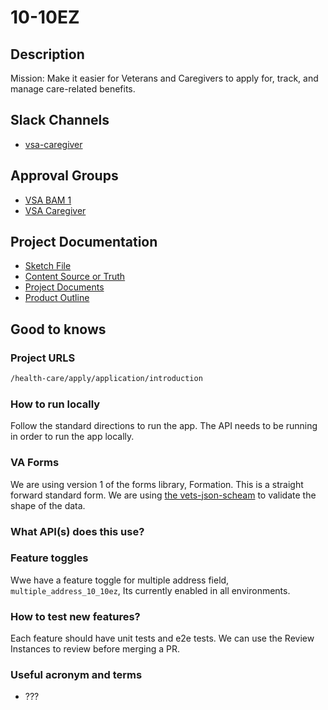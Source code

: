 # 10-10EZ

## Description

Mission: Make it easier for Veterans and Caregivers to apply for, track, and manage care-related benefits.

## Slack Channels

- [vsa-caregiver](https://slack.com/app_redirect?channel=CMJ2V70UV)

## Approval Groups

- [VSA BAM 1](https://github.com/orgs/department-of-veterans-affairs/teams/vsa-bam-1-frontend)
- [VSA Caregiver](https://github.com/orgs/department-of-veterans-affairs/teams/vsa-caregiver-frontend)

## Project Documentation

- [Sketch File](https://www.sketch.com/s/da85cf44-4503-4e98-834e-ff068b242ef6)
- [Content Source or Truth](https://github.com/department-of-veterans-affairs/va.gov-team/blob/master/products/caregivers/10-10EZ/10-10EZ-application-copy.md)
- [Project Documents](https://github.com/department-of-veterans-affairs/va.gov-team/tree/master/products/health-care/application/va-application)
- [Product Outline](https://github.com/department-of-veterans-affairs/va.gov-team/blob/master/teams/vsa/teams/health-benefits/healthcare-application/product-outline.md)

## Good to knows

### Project URLS

``` markdown
/health-care/apply/application/introduction
```

### How to run locally

Follow the standard directions to run the app. The API needs to be running in order to run the app locally.

### VA Forms

We are using version 1 of the forms library, Formation. This is a straight forward standard form. We are using [the vets-json-scheam](https://github.com/department-of-veterans-affairs/vets-json-schema) to validate the shape of the data.  

### What API(s) does this use?

### Feature toggles

Wwe have a feature toggle for multiple address field, `multiple_address_10_10ez`, Its currently enabled in all environments.

### How to test new features?

Each feature should have unit tests and e2e tests. We can use the Review Instances to review before merging a PR.

### Useful acronym and terms

- ???
